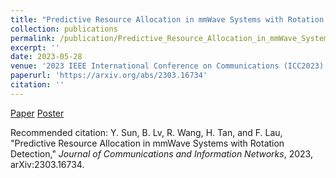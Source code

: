 ```yaml
---
title: "Predictive Resource Allocation in mmWave Systems with Rotation Detection"
collection: publications
permalink: /publication/Predictive_Resource_Allocation_in_mmWave_Systems_with_Rotation_Detection
excerpt: ''
date: 2023-05-28
venue: '2023 IEEE International Conference on Communications (ICC2023)'
paperurl: 'https://arxiv.org/abs/2303.16734'
citation: ''
---
```



[Paper](http://yfsun0327.github.io/files/Predictive_Resource_Allocation_in_mmWave_Systems_with_Rotation_Detection.pdf)
[Poster](http://yfsun0327.github.io/files/ICC23_poster.pdf)

Recommended citation: Y. Sun, B. Lv, R. Wang, H. Tan, and F. Lau, "Predictive Resource Allocation in mmWave Systems with Rotation Detection," <i>Journal of Communications and Information Networks</i>, 2023, arXiv:2303.16734.
